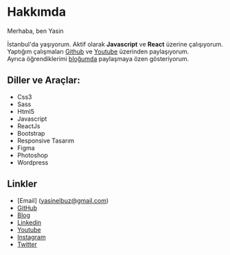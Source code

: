 

# Hakkımda
Merhaba, ben Yasin

İstanbul'da yaşıyorum. Aktif olarak **Javascript** ve **React** üzerine çalışıyorum.<br>
Yaptığım çalışmaları [Github](https://github.com/yasinelbuz) ve [Youtube](https://www.youtube.com/user/unutulanmod) üzerinden paylaşıyorum.<br> 
Ayrıca öğrendiklerimi [bloğumda](https://yasinelbuz.github.io/) paylaşmaya
özen gösteriyorum.


## Diller ve Araçlar: 
- Css3
- Sass
- Html5
- Javascript
- ReactJs
- Bootstrap
- Responsive Tasarım
- Figma
- Photoshop
- Wordpress

## Linkler <br>
- [Email] (<a href="mailto:yasinelbuz@gmail.com">yasinelbuz@gmail.com</a>)
- [GitHub](https://github.com/yasinelbuz)
- [Blog](https://yasinelbuz.github.io/)<br>
- [Linkedin](https://www.linkedin.com/in/yasin-elb%C3%BCz-314b8b4b/)<br>
- [Youtube](https://www.youtube.com/user/unutulanmod)<br>
- [Instagram](https://www.instagram.com/yasinelbuz/) <br>
- [Twitter](https://twitter.com/elbuz_yasin) <br>


